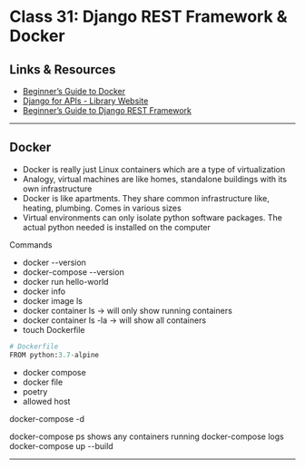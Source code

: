 # Class 31: Django REST Framework & Docker

## Links & Resources

- [Beginner’s Guide to Docker](https://wsvincent.com/beginners-guide-to-docker/)
- [Django for APIs - Library Website](https://djangoforapis.com/library-website-and-api/)
- [Beginner’s Guide to Django REST Framework](https://wsvincent.com/official-django-rest-framework-tutorial-beginners-guide/)

<hr>

## Docker

- Docker is really just Linux containers which are a type of virtualization
- Analogy, virtual machines are like homes, standalone buildings with its own infrastructure
- Docker is like apartments. They share common infrastructure like, heating, plumbing. Comes in various sizes
- Virtual environments can only isolate python software packages. The actual python needed is installed on the computer

Commands

- docker --version
- docker-compose --version
- docker run hello-world
- docker info
- docker image ls
- docker container ls -> will only show running containers
- docker container ls -la -> will show all containers
- touch Dockerfile

```python
# Dockerfile
FROM python:3.7-alpine
```

- docker compose
- docker file
- poetry
- allowed host

docker-compose -d

docker-compose ps shows any containers running
docker-compose logs
docker-compose up --build

<hr>